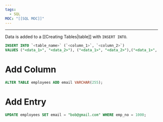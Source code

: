 ```yaml
---
tags:
  - SQL
MOC: "[[SQL MOC]]"
---
```

-- --

Data is added to a [[Creating Tables|table]] with `INSERT INTO`.

```SQL
INSERT INTO `<table_name>` (`<column_1>`, `<column_2>`)
VALUES ("<data_1>", "<data_2>"), ("<data_1>", "<data_2>"),("<data_1>", "<data_2>"), ("<data_1>", "<data_2>"),("<data_1>", "<data_2>"), ("<data_1>", "<data_2>");
```

# Add Column

```SQL
ALTER TABLE employees ADD email VARCHAR(255);
```

# Add Entry

```SQL
UPDATE employees SET email = "bob@gmail.com" WHERE emp_no = 1000;
```